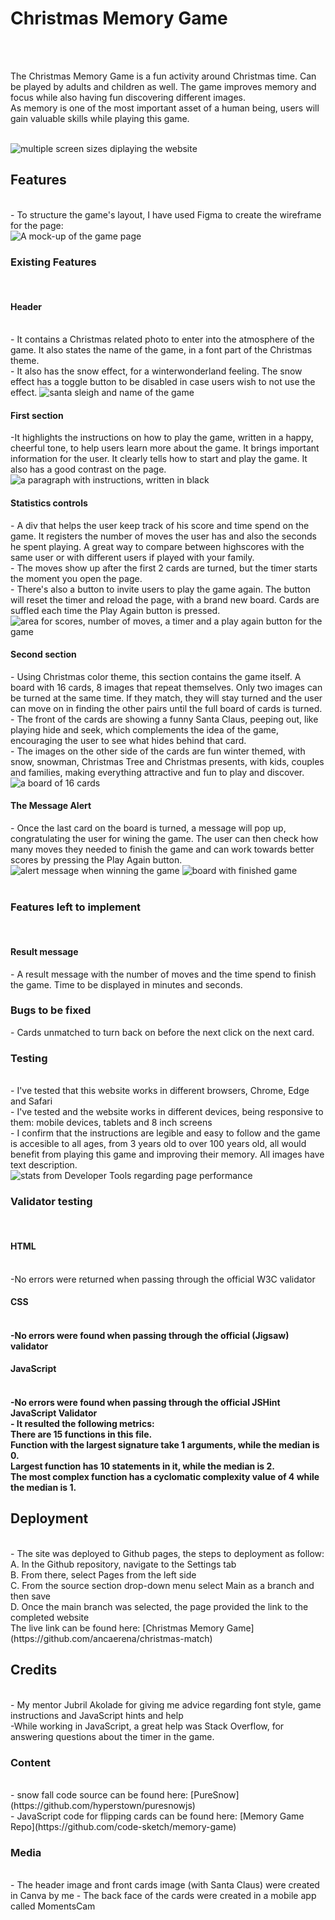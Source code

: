 <h1>Christmas Memory Game</h1>
<br>
<br>
<p>The Christmas Memory Game is a fun activity around Christmas time. Can be played by adults and children as well. The game improves memory and focus while also having fun discovering different images.
<br>
As memory is one of the most important asset of a human being, users will gain valuable skills while playing this game. </p>
<br>
<img src="assets/images/responsivegame.jpg" alt="multiple screen sizes diplaying the website">
<br>
<h2>Features</h2>
<br>
 - To structure the game's layout, I have used Figma to create the wireframe for the page:
 <br>
<img src="assets/images/wireframe1.jpg" alt="A mock-up of the game page">
<br>
<h3>Existing Features</h3>
<br>
<h4><strong>Header</strong></h4>
<br>
- It contains a Christmas related photo to enter into the atmosphere of the game.
It also states  the name of the game, in a font part of the Christmas theme.
<br>
- It also has the snow effect, for a winterwonderland feeling. The snow effect has a toggle button to be disabled in case users wish to not use the effect. 
<img src="assets/images/header.jpg" alt="santa sleigh and name of the game">
<br>
<h4><strong>First section</strong></h4>
-It highlights the instructions on how to play the game, written in a happy, cheerful tone, to help users learn more about the game. It brings important information for the user. It clearly tells how to start and play the game. It also has a good contrast on the page.
<img src="assets/images/instructions.jpg" alt="a paragraph with instructions, written in black">
<br>
<h4><strong>Statistics controls</strong></h4>
- A div that helps the user keep track of his score and time spend on the game. It registers the number of moves the user has and also the seconds he spent playing. A great way to compare between highscores with the same user or with different users if played with your family.
<br>
- The moves show up after the first 2 cards are turned, but the timer starts the moment you open the page.
<br>
- There's also a button to invite users to play the game again. The button will reset the timer and reload the page, with a brand new board. Cards are suffled each time the Play Again button is pressed.
<br>
<img src="assets/images/moves-timer-playagain.jpg" alt="area for scores, number of moves, a timer and a play again button for the game">
<br>
<h4><strong>Second section</strong></h4>
- Using Christmas color theme, this section contains the game itself. A board with 16 cards, 8 images that repeat themselves. Only two images can be turned at the same time. If they match, they will stay turned and the user can move on in finding the other pairs until the full board of cards is turned. 
<br>
- The front of the cards are showing a funny Santa Claus, peeping out, like playing hide and seek, which complements the idea of the game, encouraging the user to see what hides behind that card.
<br>
- The images on the other side of the cards are fun winter themed, with snow, snowman, Christmas Tree and Christmas presents, with kids, couples and families, making everything attractive and fun to play and discover.
<br>
<img src="assets/images/boardGame.jpg" alt="a board of 16 cards">
<br>
<h4>The Message Alert</h4>
- Once the last card on the board is turned, a message will pop up, congratulating the user for wining the game. The user can then check how many moves they needed to finish the game and can work towards better scores by pressing the Play Again button.
<br>
<img src="assets/images/alertMessage.jpg" alt="alert message when winning the game">
<img src="assets/images/winning.jpg" alt="board with finished game">
<br>
<br>
<h3>Features left to implement</h3>
<br>
<h4>Result message</h4>
- A result message with the number of moves and the time spend to finish the game. Time to be displayed in minutes and seconds.
<br>
<h3>Bugs to be fixed</h3>
- Cards unmatched to turn back on before the next click on the next card.
<br>
<h3>Testing</h3>
<br>
- I've tested that this website works in different browsers, Chrome, Edge and Safari
<br>
- I've tested and the website works in different devices, being responsive to them: mobile devices, tablets and 8 inch screens
<br>
- I confirm that the instructions are legible and easy to follow and the game is accesible to all ages, from 3 years old to over 100 years old, all would benefit from playing this game and improving their memory.
All images have text description.
<br>
<img src="assets/images/lighthouseStats.jpg" alt="stats from Developer Tools regarding page performance">
<h3>Validator testing</h3>
<br>
<h4>HTML</h4>
<br>
-No errors were returned when passing through the official W3C validator
<br>
<h4>CSS<h4>
<br>
-No errors were found when passing through the official (Jigsaw) validator
<br>
<h4>JavaScript<h4>
<br>
-No errors were found when passing through the official JSHint JavaScript Validator
<br>
- It resulted the following metrics:
<br>
There are 15 functions in this file.
<br>
Function with the largest signature take 1 arguments, while the median is 0.
<br>
Largest function has 10 statements in it, while the median is 2.
<br>
The most complex function has a cyclomatic complexity value of 4 while the median is 1.
<br>
<h2>Deployment</h2>
<br>
- The site was deployed to Github pages, the steps to deployment as follow:
<br>
A. In the Github repository, navigate to the Settings tab
<br>
B. From there, select Pages from the left side
<br>
C. From the source section drop-down menu select Main as a branch and then save
<br>
D. Once the main branch was selected, the page provided the link to the completed website
<br>
The live link can be found here: [Christmas Memory Game](https://github.com/ancaerena/christmas-match)
<h2>Credits</h2>
<br>
- My mentor Jubril Akolade for giving me advice regarding font style, game instructions and JavaScript hints and help
<br>
-While working in JavaScript, a great help was Stack Overflow, for answering questions about the timer in the game.
<br>
<h3>Content</h3>
<br>
- snow fall code source can be found here: [PureSnow](https://github.com/hyperstown/puresnowjs)
<br>
- JavaScript code for flipping cards can be found here: [Memory Game Repo](https://github.com/code-sketch/memory-game)
<br>
<h3>Media</h3>
<br>
- The header image and front cards image (with Santa Claus) were created in Canva by me
- The back face of the cards were created in a mobile app called MomentsCam

